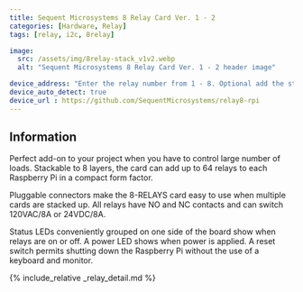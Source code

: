```yaml
---
title: Sequent Microsystems 8 Relay Card Ver. 1 - 2
categories: [Hardware, Relay]
tags: [relay, i2c, 8relay]

image:
  src: /assets/img/8relay-stack_v1v2.webp
  alt: "Sequent Microsystems 8 Relay Card Ver. 1 - 2 header image"

device_address: "Enter the relay number from 1 - 8. Optional add the stack level number. Default 0."
device_auto_detect: true
device_url : https://github.com/SequentMicrosystems/relay8-rpi
---
```


## Information
Perfect add-on to your project when you have to control large number of loads. Stackable to 8 layers, the card can add up to 64 relays to each Raspberry Pi in a compact form factor.

Pluggable connectors make the 8-RELAYS card easy to use when multiple cards are stacked up. All relays have NO and NC contacts and can switch 120VAC/8A or 24VDC/8A.

Status LEDs conveniently grouped on one side of the board show when relays are on or off. A power LED shows when power is applied. A reset switch permits shutting down the Raspberry Pi without the use of a keyboard and monitor.

{% include_relative _relay_detail.md %}